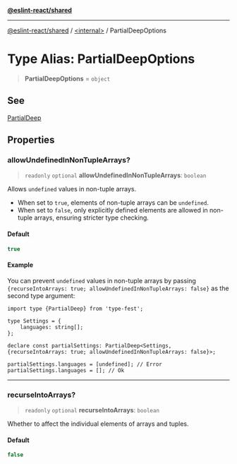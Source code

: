[**@eslint-react/shared**](../../README.md)

***

[@eslint-react/shared](../../README.md) / [\<internal\>](../README.md) / PartialDeepOptions

# Type Alias: PartialDeepOptions

> **PartialDeepOptions** = `object`

## See

[PartialDeep](PartialDeep.md)

## Properties

### allowUndefinedInNonTupleArrays?

> `readonly` `optional` **allowUndefinedInNonTupleArrays**: `boolean`

Allows `undefined` values in non-tuple arrays.

- When set to `true`, elements of non-tuple arrays can be `undefined`.
- When set to `false`, only explicitly defined elements are allowed in non-tuple arrays, ensuring stricter type checking.

#### Default

```ts
true
```

#### Example

You can prevent `undefined` values in non-tuple arrays by passing `{recurseIntoArrays: true; allowUndefinedInNonTupleArrays: false}` as the second type argument:

```
import type {PartialDeep} from 'type-fest';

type Settings = {
	languages: string[];
};

declare const partialSettings: PartialDeep<Settings, {recurseIntoArrays: true; allowUndefinedInNonTupleArrays: false}>;

partialSettings.languages = [undefined]; // Error
partialSettings.languages = []; // Ok
```

***

### recurseIntoArrays?

> `readonly` `optional` **recurseIntoArrays**: `boolean`

Whether to affect the individual elements of arrays and tuples.

#### Default

```ts
false
```
